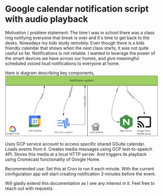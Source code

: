 # Google calendar notification script with audio playback

Motivation / problem statement: The time I was in school there was a class ring notifying everyone that break is over and it's time to get back to the desks.
Nowadays my kids study remotely. Even though there is a kids friendly calendar that shows when the next class starts, it was not quite useful so far. Notifications is not reliable.
I wanted to leverage the power of the smart devices we have across our homes, and give meaningful scheduled voiced loud notifications to everyone at home.



Here is diagram describing key components,
![alt text](https://github.com/mox512/Notification_system/blob/master/Diagram.png?raw=true)

Uses GCP service account to access specific shared GSuite calendar.
Loads events from it. 
Creates media messages using GCP test-to-speech API.
Stores this media at a local HTTP server. 
And triggers its playback using Cromecast functionality of Google Home.

Recommended use: 
Set this at Cron to run it each minute. 
With the current configuration app will start creating notification 3 minutes before the event.

Will gladly extend this documentation as I see any interest in it. Feel free to reach out with requests.


